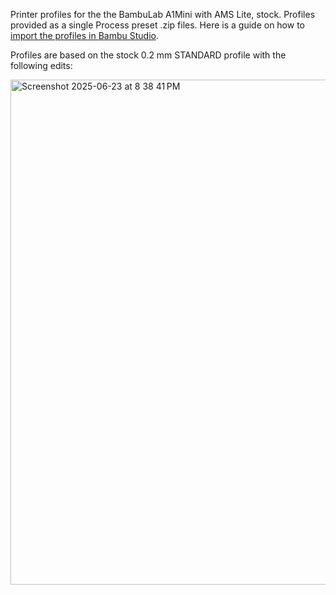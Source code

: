 Printer profiles for the the BambuLab A1Mini with AMS Lite, stock. Profiles provided as a single Process preset .zip files. 
Here is a guide on how to [import the profiles in Bambu Studio](https://wiki.bambulab.com/en/bambu-studio/export-filament).

Profiles are based on the stock 0.2 mm STANDARD profile with the following edits:

<img width="808" alt="Screenshot 2025-06-23 at 8 38 41 PM" src="https://github.com/user-attachments/assets/be949b77-0e00-4c8f-a708-a58977be2803" />
